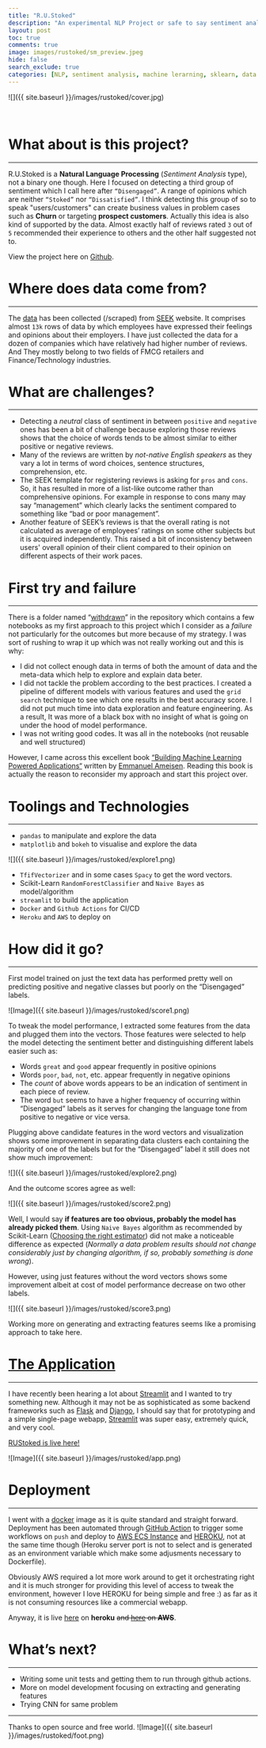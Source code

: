 ```yaml
---
title: "R.U.Stoked"
description: "An experimental NLP Project or safe to say sentiment analysis. I will walk you through an end-to-end data pipeline. From data collection through model deployment. Codes are also available on github for further exploration."
layout: post
toc: true
comments: true
image: images/rustoked/sm_preview.jpeg
hide: false
search_exclude: true
categories: [NLP, sentiment analysis, machine lerarning, sklearn, data processing, pandas, bokeh, random forest, feature engineering]
---
```



![]({{ site.baseurl }}/images/rustoked/cover.jpg)

<br/>

# What about is this project?
---
R.U.Stoked is a **Natural Language Processing** (_Sentiment Analysis_ type), not a binary one though. Here I focused on detecting a third group of sentiment which I call here after `“Disengaged”`. A range of opinions which are neither `“Stoked”` nor `“Dissatisfied”`.  I think detecting this group of so to speak "users/customers" can create business values in problem cases such as **Churn** or targeting **prospect customers**. Actually this idea is also kind of supported by the data. Almost exactly half of reviews rated `3` out of `5` recommended their experience to others and the other half suggested not to. 

View the project here on [Github](https://github.com/mohsen-saki/RUStoked).

# Where does data come from?
---
The [data](https://github.com/mohsen-saki/RUStoked/tree/master/data) has been collected (/scraped) from [SEEK](https://www.seek.com.au/) website. It comprises almost `13k` rows of data by which employees have expressed their feelings and opinions about their employers. I have just collected the data for a dozen of companies which have relatively had higher number of reviews.  And They mostly belong to two fields of FMCG retailers and Finance/Technology industries.

# What are challenges?
---
* Detecting a _neutral_ class of sentiment in between `positive` and `negative` ones has been a bit of challenge because exploring those reviews shows that the choice of words tends to be almost similar to either positive or negative reviews.
* Many of the reviews are written by _not-native English speakers_ as they vary a lot in terms of word choices, sentence structures, comprehension, etc.
* The SEEK template for registering reviews is asking for `pros` and `cons`. So, it has resulted in more of a list-like outcome rather than comprehensive opinions. For example in response to cons many may say “management” which clearly lacks the sentiment compared to something like “bad or poor management”.
* Another feature of SEEK’s reviews is that the overall rating is not calculated as average of employees’ ratings on some other subjects but it is acquired independently. This raised a bit of inconsistency between users' overall opinion of their client compared to their opinion on different aspects of their work paces.

# First try and failure
---
There is a folder named “[withdrawn](https://github.com/mohsen-saki/RUStoked/tree/master/withdrawn)” in the repository which contains a few notebooks as my first approach to this project which I consider as a _failure_ not particularly for the outcomes but more because of my strategy. I was sort of rushing to wrap it up which was not really working out and this is why:
* I did not collect enough data in terms of both the amount of data and the meta-data which help to explore and explain data beter.
* I did not tackle the problem according to the best practices. I created a pipeline of different models with various features and used the `grid search` technique to see which one results in the best accuracy score. I did not put much time into data exploration and feature engineering. As a result, It was more of a black box with no insight of what is going on under the hood of model performance.  
* I was not writing good codes. It was all in the notebooks (not reusable and  well structured)  

However, I came across this excellent book [“Building Machine Learning Powered Applications“](https://www.oreilly.com/library/view/building-machine-learning/9781492045106/) written by [Emmanuel Ameisen](https://www.linkedin.com/in/ameisen/). Reading this book is actually the reason to reconsider my approach and start this project over.

# Toolings and Technologies
---
* `pandas` to manipulate and explore the data  
* `matplotlib` and `bokeh` to visualise and explore the data  

![]({{ site.baseurl }}/images/rustoked/explore1.png)

* `TfifVectorizer` and in some cases `Spacy` to get the word vectors.  
* Scikit-Learn `RandomForestClassifier` and `Naive Bayes` as model/algorithm
* `streamlit` to build the application
* `Docker` and `Github Actions` for CI/CD
* `Heroku` and `AWS` to deploy on  

# How did it go?
---
First model trained on just the text data has performed pretty well on predicting positive and negative classes but poorly on the “Disengaged” labels.

![Image]({{ site.baseurl }}/images/rustoked/score1.png)

To tweak the model performance, I extracted some features from the data and plugged them into the vectors. Those features were selected to help the model detecting the sentiment better and distinguishing different labels easier such as:

* Words `great` and `good` appear frequently in positive opinions
* Words `poor`, `bad`, `not`, etc. appear frequently in negative opinions
* The _count_ of above words appears to be an indication of sentiment in each piece of review.
* The word `but` seems to have a higher frequency of occurring within “Disengaged” labels as it serves for changing the language tone from positive to negative or vice versa.  

Plugging above candidate features in the word vectors and visualization shows some improvement in separating data clusters each containing the majority of one of the labels but for the “Disengaged” label it still does not show much improvement:

![]({{ site.baseurl }}/images/rustoked/explore2.png)

And the outcome scores agree as well:

![]({{ site.baseurl }}/images/rustoked/score2.png)

Well, I would say **if features are too obvious, probably the model has already picked them**. Using `Naive Bayes` algorithm as recommended by Scikit-Learn ([Choosing the right estimator](https://scikit-learn.org/stable/tutorial/machine_learning_map/index.html)) did not make a noticeable difference as expected (_Normally a data problem results should not change considerably just by changing algorithm, if so, probably something is done wrong_).

However, using just features without the word vectors shows some improvement albeit at cost of model performance decrease on two other labels.

![]({{ site.baseurl }}/images/rustoked/score3.png)

Working more on generating and extracting features seems like a promising approach to take here.

# [The Application](https://rustoked.herokuapp.com/)
---
I have recently been hearing a lot about [Streamlit](https://www.streamlit.io/) and I wanted to try something new. Although it may not be as sophisticated as some backend frameworks such as [Flask](https://flask.palletsprojects.com/en/1.1.x/) and [Django](https://www.djangoproject.com/), I should say that for prototyping and a simple single-page webapp, [Streamlit](https://www.streamlit.io/) was super easy, extremely quick, and very cool.

[RUStoked is live here!](https://rustoked.herokuapp.com/)

![Image]({{ site.baseurl }}/images/rustoked/app.png)

# Deployment
---
I went with a [docker](https://www.docker.com/) image as it is quite standard and straight forward. Deployment has been automated through [GitHub Action](https://github.com/features/actions) to trigger some workflows on `push` and deploy to [AWS ECS Instance](https://docs.aws.amazon.com/AmazonECS/latest/developerguide/ECS_instances.html) and [HEROKU](https://www.heroku.com/free), not at the same time though (Heroku server port is not to select and is generated as an environment variable which make some adjusments necessary to Dockerfile).

Obviously AWS required a lot more work around to get it orchestrating right and it is much stronger for providing this level of access to tweak the environment, however I love HEROKU for being simple and free :) as far as it is not consuming resources like a commercial webapp.

Anyway, it is live [here](https://rustoked.herokuapp.com/) on **heroku** ~~and [here]() on **AWS**~~.

# What’s next?
---
* Writing some unit tests and getting them to run through github actions.
* More on model development focusing on extracting and generating features
* Trying CNN for same problem


---
Thanks to open source and free world.
![Image]({{ site.baseurl }}/images/rustoked/foot.png)